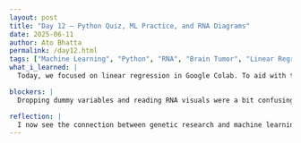 ```yaml
---
layout: post
title: "Day 12 – Python Quiz, ML Practice, and RNA Diagrams"  
date: 2025-06-11  
author: Ato Bhatta  
permalink: /day12.html  
tags: ["Machine Learning", "Python", "RNA", "Brain Tumor", "Linear Regression", "Literature Review"]
what_i_learned: |
  Today, we focused on linear regression in Google Colab. To aid with the prediction of home prices, we created dummy variables and cleaned the data using pandas. In order to assess our knowledge of dataframes, if-else expressions, and loops, we also took a Python quiz. Following the break, we study further research publications, paying particular attention to the abstract, methodology, and RNA pictures pertaining to brain cancer. I discovered that AI can analyze these genetic pictures to aid in the diagnosis of illnesses. It was a useful day that made connections between biology, code, and actual healthcare.

blockers: |
  Dropping dummy variables and reading RNA visuals were a bit confusing.

reflection: |
  I now see the connection between genetic research and machine learning. I was able to determine what I understood and what I needed to refresh thanks to the Python quiz. Applying what we had learnt to actual data and seeing how it could be used to address medical issues was fascinating. I also learned how complicated yet potent AI tools can be from working with RNA diagrams. I feel more prepared and self-assured for our next assignment.
---
```


